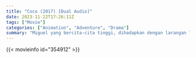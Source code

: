 ```yaml
---
title: "Coco (2017) [Dual Audio]"
date: 2023-11-22T17:26:11Z
tags: ["Movie"]
categories: ["Animation", "Adventure", "Drama"]
summary: "Miguel yang bercita-cita tinggi, dihadapkan dengan larangan leluhur terhadap musik, memasuki Negeri Orang Mati untuk menemukan kakek buyutnya, seorang penyanyi legendaris."
---
```


<mux-player stream-type="on-demand"
src="https://kp3d-my.sharepoint.com/personal/ryoo_kp3d_onmicrosoft_com/_layouts/15/download.aspx?share=EYtr6ZlZpolIgPwqdaNpT38Bp_GPQ3fZCwfOTCjdWxlujQ" prefer-playback="mse" controls>
</mux-player>


{{< movieinfo id="354912" >}}


<script src="https://cdn.jsdelivr.net/npm/@mux/mux-player"></script>

 <script type="application/ld+json ">
{
"@context": "https://schema.org/",
"@type": "VideoObject",
"name": "Coco",
"contentUrl": "https://stream.mux.com/tOkAb4fXNL7LFZsWI7Z01501BzFVbTe4N00vWvEwnMyV014.m3u8",
"thumbnailUrl": "https://www.themoviedb.org/t/p/original/dV8LIdxBHZHfBQp1uMuzF749qiK.jpg?width=314&fit_mode=preserve&time=25",
"uploadDate": "2023-11-22T17:26:11Z",
}

</script>